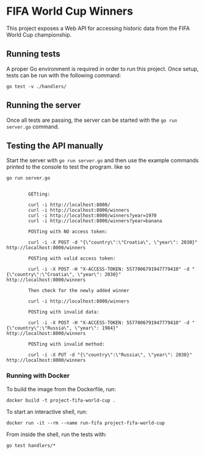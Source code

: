 # FIFA World Cup Winners

This project exposes a Web API for accessing historic data from
the FIFA World Cup championship.

## Running tests

A proper Go environment is required in order to run this project.
Once setup, tests can be run with the following command:

`go test -v ./handlers/`

## Running the server

Once all tests are passing, the server can be started with
the `go run server.go` command.

## Testing the API manually

Start the server with `go run server.go` and then
use the example commands printed to the console to
test the program.
like so
```
go run server.go


        GETting:

        curl -i http://localhost:8000/
        curl -i http://localhost:8000/winners
        curl -i http://localhost:8000/winners?year=1970
        curl -i http://localhost:8000/winners?year=banana

        POSTing with NO access token:

        curl -i -X POST -d "{\"country\":\"Croatia\", \"year\": 2030}" http://localhost:8000/winners

        POSTing with valid access token:

        curl -i -X POST -H "X-ACCESS-TOKEN: 5577006791947779410" -d "{\"country\":\"Croatia\", \"year\": 2030}" http://localhost:8000/winners

        Then check for the newly added winner

        curl -i http://localhost:8000/winners

        POSTing with invalid data:

        curl -i -X POST -H "X-ACCESS-TOKEN: 5577006791947779410" -d "{\"country\":\"Russia\", \"year\": 1984}" http://localhost:8000/winners

        POSTing with invalid method:

        curl -i -X PUT -d "{\"country\":\"Russia\", \"year\": 2030}" http://localhost:8000/winners
```

### Running with Docker

To build the image from the Dockerfile, run:

`docker build -t project-fifa-world-cup .`

To start an interactive shell, run:

`docker run -it --rm --name run-fifa project-fifa-world-cup`

From inside the shell, run the tests with:

`go test handlers/*`
